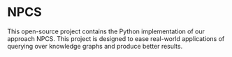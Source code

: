 # NPCS
This open-source project contains the Python implementation of our approach NPCS. This project is designed to ease real-world applications of querying over knowledge graphs and produce better results. 
